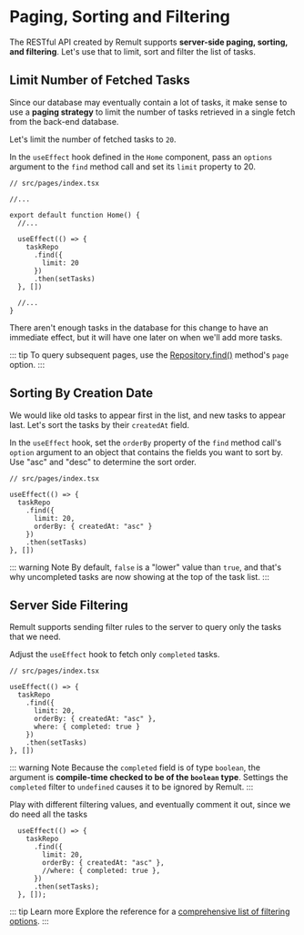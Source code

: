 # Paging, Sorting and Filtering

The RESTful API created by Remult supports **server-side paging, sorting, and filtering**. Let's use that to limit, sort and filter the list of tasks.

## Limit Number of Fetched Tasks

Since our database may eventually contain a lot of tasks, it make sense to use a **paging strategy** to limit the number of tasks retrieved in a single fetch from the back-end database.

Let's limit the number of fetched tasks to `20`.

In the `useEffect` hook defined in the `Home` component, pass an `options` argument to the `find` method call and set its `limit` property to 20.

```ts{9-13}
// src/pages/index.tsx

//...

export default function Home() {
  //...

  useEffect(() => {
    taskRepo
      .find({
        limit: 20
      })
      .then(setTasks)
  }, [])

  //...
}
```

There aren't enough tasks in the database for this change to have an immediate effect, but it will have one later on when we'll add more tasks.

::: tip
To query subsequent pages, use the [Repository.find()](../../docs/ref_repository.md#find) method's `page` option.
:::

## Sorting By Creation Date

We would like old tasks to appear first in the list, and new tasks to appear last. Let's sort the tasks by their `createdAt` field.

In the `useEffect` hook, set the `orderBy` property of the `find` method call's `option` argument to an object that contains the fields you want to sort by.
Use "asc" and "desc" to determine the sort order.

```ts{7}
// src/pages/index.tsx

useEffect(() => {
  taskRepo
    .find({
      limit: 20,
      orderBy: { createdAt: "asc" }
    })
    .then(setTasks)
}, [])
```

::: warning Note
By default, `false` is a "lower" value than `true`, and that's why uncompleted tasks are now showing at the top of the task list.
:::

## Server Side Filtering

Remult supports sending filter rules to the server to query only the tasks that we need.

Adjust the `useEffect` hook to fetch only `completed` tasks.
```ts{8}
// src/pages/index.tsx

useEffect(() => {
  taskRepo
    .find({
      limit: 20,
      orderBy: { createdAt: "asc" },
      where: { completed: true }
    })
    .then(setTasks)
}, [])
```

::: warning Note
Because the `completed` field is of type `boolean`, the argument is **compile-time checked to be of the `boolean` type**. Settings the `completed` filter to `undefined` causes it to be ignored by Remult.
:::

Play with different filtering values, and eventually comment it out, since we do need all the tasks

```ts{6}
  useEffect(() => {
    taskRepo
      .find({
        limit: 20,
        orderBy: { createdAt: "asc" },
        //where: { completed: true },
      })
      .then(setTasks);
  }, []);
```

::: tip Learn more
Explore the reference for a [comprehensive list of filtering options](../../docs/entityFilter.md).
:::
